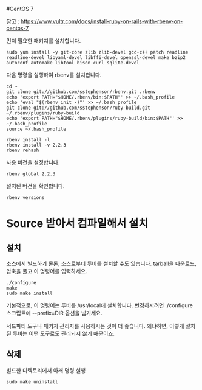 #CentOS 7

참고 : https://www.vultr.com/docs/install-ruby-on-rails-with-rbenv-on-centos-7

먼저 필요한 패키지를 설치합니다.

```
sudo yum install -y git-core zlib zlib-devel gcc-c++ patch readline readline-devel libyaml-devel libffi-devel openssl-devel make bzip2 autoconf automake libtool bison curl sqlite-devel
```

다음 명령을 실행하여 rbenv를 설치합니다.

```
cd ~
git clone git://github.com/sstephenson/rbenv.git .rbenv
echo 'export PATH="$HOME/.rbenv/bin:$PATH"' >> ~/.bash_profile
echo 'eval "$(rbenv init -)"' >> ~/.bash_profile
git clone git://github.com/sstephenson/ruby-build.git ~/.rbenv/plugins/ruby-build
echo 'export PATH="$HOME/.rbenv/plugins/ruby-build/bin:$PATH"' >> ~/.bash_profile
source ~/.bash_profile

rbenv install -l
rbenv install -v 2.2.3
rbenv rehash

```

사용 버전을 설정합니다.
```
rbenv global 2.2.3
```

설치된 버전을 확인합니다.

```
rbenv versions
```


# Source 받아서 컴파일해서 설치

## 설치

소스에서 빌드하기
물론, 소스로부터 루비를 설치할 수도 있습니다. tarball을 다운로드, 압축을 풀고 이 명령어를 입력하세요.

```
./configure
make
sudo make install
```
기본적으로, 이 명령어는 루비를 /usr/local에 설치합니다. 변경하시려면 ./configure 스크립트에 --prefix=DIR 옵션을 넘기세요.

서드파티 도구나 패키지 관리자를 사용하시는 것이 더 좋습니다. 왜냐하면, 이렇게 설치된 루비는 어떤 도구로도 관리되지 않기 때문이죠.


## 삭제

빌드한 디렉토리에서 아래 명령 실행

```
sudo make uninstall
```
